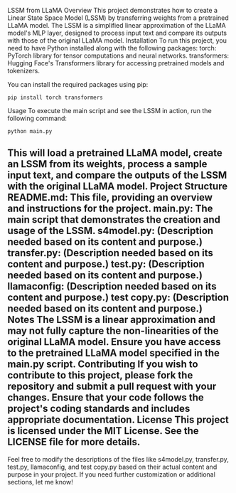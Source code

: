 LSSM from LLaMA
Overview
This project demonstrates how to create a Linear State Space Model (LSSM) by transferring weights from a pretrained LLaMA model. The LSSM is a simplified linear approximation of the LLaMA model's MLP layer, designed to process input text and compare its outputs with those of the original LLaMA model.
Installation
To run this project, you need to have Python installed along with the following packages:
torch: PyTorch library for tensor computations and neural networks.
transformers: Hugging Face's Transformers library for accessing pretrained models and tokenizers.

You can install the required packages using pip:
```
pip install torch transformers
```


Usage
To execute the main script and see the LSSM in action, run the following command:
```
python main.py
```

This will load a pretrained LLaMA model, create an LSSM from its weights, process a sample input text, and compare the outputs of the LSSM with the original LLaMA model.
Project Structure
README.md: This file, providing an overview and instructions for the project.
main.py: The main script that demonstrates the creation and usage of the LSSM.
s4model.py: (Description needed based on its content and purpose.)
transfer.py: (Description needed based on its content and purpose.)
test.py: (Description needed based on its content and purpose.)
llamaconfig: (Description needed based on its content and purpose.)
test copy.py: (Description needed based on its content and purpose.)
Notes
The LSSM is a linear approximation and may not fully capture the non-linearities of the original LLaMA model.
Ensure you have access to the pretrained LLaMA model specified in the main.py script.
Contributing
If you wish to contribute to this project, please fork the repository and submit a pull request with your changes. Ensure that your code follows the project's coding standards and includes appropriate documentation.
License
This project is licensed under the MIT License. See the LICENSE file for more details.
---
Feel free to modify the descriptions of the files like s4model.py, transfer.py, test.py, llamaconfig, and test copy.py based on their actual content and purpose in your project. If you need further customization or additional sections, let me know!
